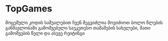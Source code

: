 # TopGames
მოცემული კოდის საშუალებით ჩვენ შეგვიძლია მოვიძიოთ ბოლო წლების განმავლობაში გამოშვებული საუკეთესო თამაშების სახელები, მათი გამოშვების წელი და ასევე რეიტინგი
